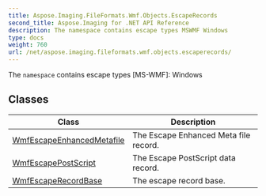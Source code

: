 ```yaml
---
title: Aspose.Imaging.FileFormats.Wmf.Objects.EscapeRecords
second_title: Aspose.Imaging for .NET API Reference
description: The namespace contains escape types MSWMF Windows
type: docs
weight: 760
url: /net/aspose.imaging.fileformats.wmf.objects.escaperecords/
---
```

The `namespace` contains escape types [MS-WMF]: Windows

## Classes

| Class | Description |
| --- | --- |
| [WmfEscapeEnhancedMetafile](./wmfescapeenhancedmetafile/) | The Escape Enhanced Meta file record. |
| [WmfEscapePostScript](./wmfescapepostscript/) | The Escape PostScript data record. |
| [WmfEscapeRecordBase](./wmfescaperecordbase/) | The escape record base. |


